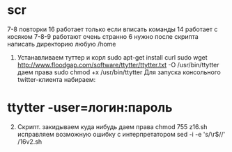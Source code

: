 # scr
7-8 повторки
16 работает только если вписать команды
14 работает с косяком
7-8-9 работают очень странно
6 нужно после скрипта написать директорию любую /home

1. Устанавливаем туттер и корл
sudo apt-get install curl
sudo wget http://www.floodgap.com/software/ttytter/ttytter.txt -O /usr/bin/ttytter
даем права
sudo chmod +x /usr/bin/ttytter
Для запуска консольного twitter-клиента набираем:
# ttytter -user=логин:пароль

2. Скрипт. закидываем куда нибудь
даем права
chmod 755 z16.sh
исправляем возможную ошибку с интерпретатором
sed -i -e 's/\r$//' /16v2.sh

